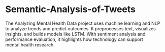 # Semantic-Analysis-of-Tweets
The Analyzing Mental Health Data project uses machine learning and NLP to analyze trends and predict outcomes. It preprocesses text, visualizes insights, and builds models like LSTM. With sentiment analysis and performance evaluation, it highlights how technology can support mental health research.
